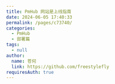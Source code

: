 ```yaml
---
title: PmHub 网站是上线指南
date: 2024-06-05 17:40:33
permalink: /pages/c73740/
categories: 
  - PmHub
  - 部署篇
tags: 
  - null
author: 
  name: 苍何
  link: https://github.com/freestylefly
requiresAuth: true
---
```

